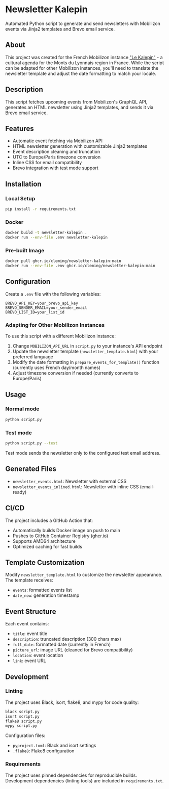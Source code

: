 # Newsletter Kalepin

Automated Python script to generate and send newsletters with Mobilizon events via Jinja2 templates and Brevo email service.

## About

This project was created for the French Mobilizon instance ["Le Kalepin"](https://lekalepin.fr) - a cultural agenda for the Monts du Lyonnais region in France. While the script can be adapted for other Mobilizon instances, you'll need to translate the newsletter template and adjust the date formatting to match your locale.

## Description

This script fetches upcoming events from Mobilizon's GraphQL API, generates an HTML newsletter using Jinja2 templates, and sends it via Brevo email service.

## Features

- Automatic event fetching via Mobilizon API
- HTML newsletter generation with customizable Jinja2 templates
- Event description cleaning and truncation
- UTC to Europe/Paris timezone conversion
- Inline CSS for email compatibility
- Brevo integration with test mode support

## Installation

### Local Setup

```bash
pip install -r requirements.txt
```

### Docker

```bash
docker build -t newsletter-kalepin .
docker run --env-file .env newsletter-kalepin
```

### Pre-built Image

```bash
docker pull ghcr.io/cleming/newsletter-kalepin:main
docker run --env-file .env ghcr.io/cleming/newsletter-kalepin:main
```

## Configuration

Create a `.env` file with the following variables:

```env
BREVO_API_KEY=your_brevo_api_key
BREVO_SENDER_EMAIL=your_sender_email
BREVO_LIST_ID=your_list_id
```

### Adapting for Other Mobilizon Instances

To use this script with a different Mobilizon instance:

1. Change `MOBILIZON_API_URL` in `script.py` to your instance's API endpoint
2. Update the newsletter template (`newsletter_template.html`) with your preferred language
3. Modify the date formatting in `prepare_events_for_template()` function (currently uses French day/month names)
4. Adjust timezone conversion if needed (currently converts to Europe/Paris)

## Usage

### Normal mode
```bash
python script.py
```

### Test mode
```bash
python script.py --test
```

Test mode sends the newsletter only to the configured test email address.

## Generated Files

- `newsletter_events.html`: Newsletter with external CSS
- `newsletter_events_inlined.html`: Newsletter with inline CSS (email-ready)

## CI/CD

The project includes a GitHub Action that:
- Automatically builds Docker image on push to main
- Pushes to GitHub Container Registry (ghcr.io)
- Supports AMD64 architecture
- Optimized caching for fast builds

## Template Customization

Modify `newsletter_template.html` to customize the newsletter appearance. The template receives:
- `events`: formatted events list
- `date_now`: generation timestamp

## Event Structure

Each event contains:
- `title`: event title
- `description`: truncated description (300 chars max)
- `full_date`: formatted date (currently in French)
- `picture_url`: image URL (cleaned for Brevo compatibility)
- `location`: event location
- `link`: event URL

## Development

### Linting

The project uses Black, isort, flake8, and mypy for code quality:

```bash
black script.py
isort script.py
flake8 script.py
mypy script.py
```

Configuration files:
- `pyproject.toml`: Black and isort settings
- `.flake8`: Flake8 configuration

### Requirements

The project uses pinned dependencies for reproducible builds. Development dependencies (linting tools) are included in `requirements.txt`.